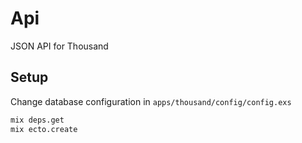 # Api
JSON API for Thousand

## Setup

Change database configuration in `apps/thousand/config/config.exs`

```bash
mix deps.get
mix ecto.create
```
